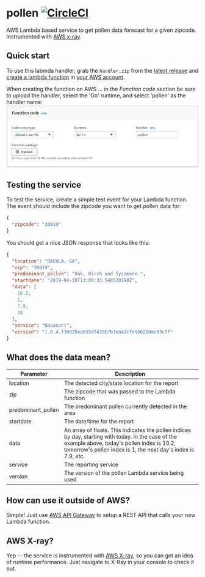 # pollen [![CircleCI](https://circleci.com/gh/danesparza/pollen.svg?style=shield)](https://circleci.com/gh/danesparza/pollen)
AWS Lambda based service to get pollen data forecast for a given zipcode.  Instrumented with [AWS x-ray](https://aws.amazon.com/xray/).

## Quick start
To use this labmda handler, grab the `handler.zip` from the [latest release](https://github.com/danesparza/pollen/releases/latest) and [create a lambda function](https://docs.aws.amazon.com/lambda/latest/dg/lambda-app.html#lambda-app-upload-deployment-pkg) in [your AWS account](https://console.aws.amazon.com/lambda/home).  

When creating the function on AWS ... in the *Function code* section be sure to upload the handler, select the 'Go' runtime, and select 'pollen' as the handler name:
![Screenshot of lambda creation in AWS console](lambda_setup.png?raw=true)

## Testing the service
To test the service, create a simple test event for your Lambda function.  The event should include the zipcode you want to get pollen data for:
```json
{
  "zipcode": "30019"
}
```

You should get a nice JSON response that looks like this:
```json
{
  "location": "DACULA, GA",
  "zip": "30019",
  "predominant_pollen": "Oak, Birch and Sycamore.",
  "startdate": "2019-04-18T13:00:33.548528198Z",
  "data": [
    10.2,
    1,
    7.9,
    10
  ],
  "service": "Nasacort",
  "version": "1.0.4.f3092bea655df439b7b3eaa3cfe9b628dec03cff"
}
```

## What does the data mean?
Parameter          | Description
----------         | -----------
location           | The detected city/state location for the report
zip                | The zipcode that was passed to the Lambda function
predominant_pollen | The predominant pollen currently detected in the area
startdate          | The date/time for the report
data               | An array of floats.  This indicates the pollen indices by day, starting with today.  In the case of the example above, today's pollen index is 10.2, tomorrow's pollen index is 1, the next day's index is 7.9, etc.  
service            | The reporting service
version            | The version of the pollen Lambda service being used

## How can use it outside of AWS?
Simple!  Just use [AWS API Gateway](https://docs.aws.amazon.com/apigateway/latest/developerguide/set-up-lambda-integrations.html) to setup a REST API that calls your new Lambda function.

## AWS X-ray?
Yep -- the service is instrumented with [AWS X-ray](https://aws.amazon.com/xray/), so you can get an idea of runtime performance.  Just navigate to X-Ray in your console to check it out.

